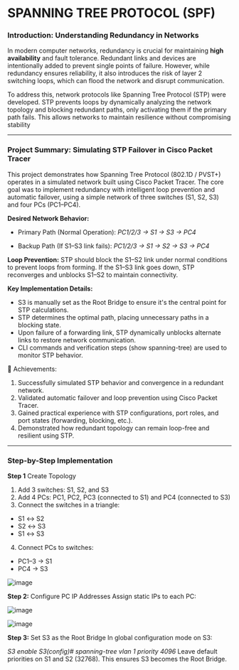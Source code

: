 # SPANNING TREE PROTOCOL (SPF)
### Introduction: Understanding Redundancy in Networks
In modern computer networks, redundancy is crucial for maintaining **high availability** and fault tolerance. Redundant links and devices are intentionally added to prevent single points of failure. However, while redundancy ensures reliability, it also introduces the risk of layer 2 switching loops, which can flood the network and disrupt communication.

To address this, network protocols like Spanning Tree Protocol (STP) were developed. STP prevents loops by dynamically analyzing the network topology and blocking redundant paths, only activating them if the primary path fails. This allows networks to maintain resilience without compromising stability

---
### Project Summary: Simulating STP Failover in Cisco Packet Tracer
This project demonstrates how Spanning Tree Protocol (802.1D / PVST+) operates in a simulated network built using Cisco Packet Tracer. The core goal was to implement redundancy with intelligent loop prevention and automatic failover, using a simple network of three switches (S1, S2, S3) and four PCs (PC1–PC4).

**Desired Network Behavior:**
* Primary Path (Normal Operation):
_PC1/2/3 → S1 → S3 → PC4_

* Backup Path (If S1–S3 link fails):
_PC1/2/3 → S1 → S2 → S3 → PC4_

**Loop Prevention:**
STP should block the S1–S2 link under normal conditions to prevent loops from forming. If the S1–S3 link goes down, STP reconverges and unblocks S1–S2 to maintain connectivity.

**Key Implementation Details:**
* S3 is manually set as the Root Bridge to ensure it's the central point for STP calculations.
* STP determines the optimal path, placing unnecessary paths in a blocking state.
* Upon failure of a forwarding link, STP dynamically unblocks alternate links to restore network communication.
* CLI commands and verification steps (show spanning-tree) are used to monitor STP behavior.

🏁 Achievements:
1. Successfully simulated STP behavior and convergence in a redundant network.
2. Validated automatic failover and loop prevention using Cisco Packet Tracer.
3. Gained practical experience with STP configurations, port roles, and port states (forwarding, blocking, etc.).
4. Demonstrated how redundant topology can remain loop-free and resilient using STP.

---

### Step-by-Step Implementation
**Step 1** Create Topology
1. Add 3 switches: S1, S2, and S3
2. Add 4 PCs: PC1, PC2, PC3 (connected to S1) and PC4 (connected to S3)
3. Connect the switches in a triangle:
* S1 ↔ S2
* S2 ↔ S3
* S1 ↔ S3
4. Connect PCs to switches:
* PC1–3 → S1
* PC4 → S3

![image](https://github.com/user-attachments/assets/804d2380-81a9-49ed-81f1-01850822ef2b)

**Step 2:** Configure PC IP Addresses
Assign static IPs to each PC:

![image](https://github.com/user-attachments/assets/e6ceabd3-ac04-4ec0-b6e6-f1f3cfbb33ba)


![image](https://github.com/user-attachments/assets/23fd8275-f56f-4698-8417-1c588ce338e2)

**Step 3:** Set S3 as the Root Bridge
In global configuration mode on S3:

_S3 enable_
_S3(config)# spanning-tree vlan 1 priority 4096_
Leave default priorities on S1 and S2 (32768). This ensures S3 becomes the Root Bridge.
